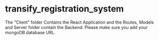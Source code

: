 # transify_registration_system
The "Client" folder Contains the React Application and the Routes, Models and Server folder contain the Backend.
Please make sure you add your mongoDB database URL.
